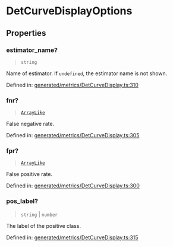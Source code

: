 # DetCurveDisplayOptions

## Properties

### estimator\_name?

> `string`

Name of estimator. If `undefined`, the estimator name is not shown.

Defined in:  [generated/metrics/DetCurveDisplay.ts:310](https://github.com/transitive-bullshit/scikit-learn-ts/blob/92ab806/packages/sklearn/src/generated/metrics/DetCurveDisplay.ts#L310)

### fnr?

> [`ArrayLike`](../types/ArrayLike.md)

False negative rate.

Defined in:  [generated/metrics/DetCurveDisplay.ts:305](https://github.com/transitive-bullshit/scikit-learn-ts/blob/92ab806/packages/sklearn/src/generated/metrics/DetCurveDisplay.ts#L305)

### fpr?

> [`ArrayLike`](../types/ArrayLike.md)

False positive rate.

Defined in:  [generated/metrics/DetCurveDisplay.ts:300](https://github.com/transitive-bullshit/scikit-learn-ts/blob/92ab806/packages/sklearn/src/generated/metrics/DetCurveDisplay.ts#L300)

### pos\_label?

> `string` \| `number`

The label of the positive class.

Defined in:  [generated/metrics/DetCurveDisplay.ts:315](https://github.com/transitive-bullshit/scikit-learn-ts/blob/92ab806/packages/sklearn/src/generated/metrics/DetCurveDisplay.ts#L315)
